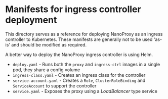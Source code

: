 # Manifests for ingress controller deployment

This directory serves as a reference for deploying NanoProxy as an ingress controller to Kubernetes. These manifests are generally not to be used 'as-is' and should be modified as required.

A better way to deploy the NanoProxy ingress controller is using Helm.

- `deploy.yaml` - Runs both the `proxy` and `ingress-ctrl` images in a single pod, they share a config volume
- `ingress-class.yaml` - Creates an ingress class for the controller 
- `service-account.yaml` - Creates a `Role`, `ClusterRoleBinding` and `ServiceAccount` to support the controller
- `service.yaml` - Exposes the proxy using a *LoadBalancer* type service
  